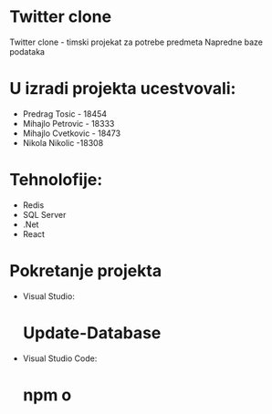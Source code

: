 # Twitter clone
Twitter clone - timski projekat za potrebe predmeta Napredne baze podataka

# U izradi projekta ucestvovali:
- Predrag Tosic - 18454
- Mihajlo Petrovic - 18333
- Mihajlo Cvetkovic - 18473
- Nikola Nikolic -18308

# Tehnolofije:
- Redis
- SQL Server
- .Net
- React

# Pokretanje projekta
- Visual Studio:
  # Update-Database
- Visual Studio Code:
  # npm o
